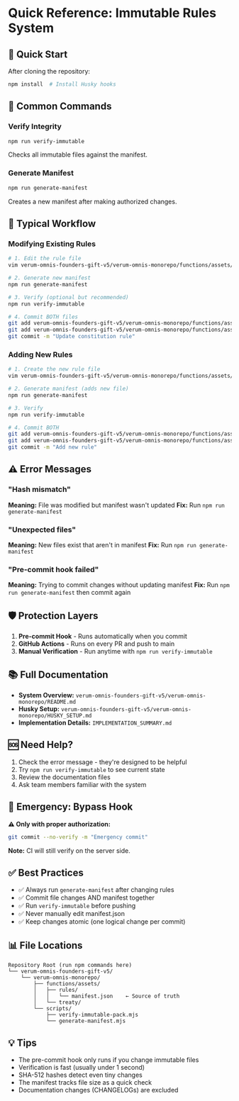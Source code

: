 # Quick Reference: Immutable Rules System

## 🚀 Quick Start

After cloning the repository:

```bash
npm install  # Install Husky hooks
```

## 📝 Common Commands

### Verify Integrity
```bash
npm run verify-immutable
```
Checks all immutable files against the manifest.

### Generate Manifest
```bash
npm run generate-manifest
```
Creates a new manifest after making authorized changes.

## 🔄 Typical Workflow

### Modifying Existing Rules

```bash
# 1. Edit the rule file
vim verum-omnis-founders-gift-v5/verum-omnis-monorepo/functions/assets/rules/01_constitution.json

# 2. Generate new manifest
npm run generate-manifest

# 3. Verify (optional but recommended)
npm run verify-immutable

# 4. Commit BOTH files
git add verum-omnis-founders-gift-v5/verum-omnis-monorepo/functions/assets/rules/01_constitution.json
git add verum-omnis-founders-gift-v5/verum-omnis-monorepo/functions/assets/rules/manifest.json
git commit -m "Update constitution rule"
```

### Adding New Rules

```bash
# 1. Create the new rule file
vim verum-omnis-founders-gift-v5/verum-omnis-monorepo/functions/assets/rules/30_new_rule.yaml

# 2. Generate manifest (adds new file)
npm run generate-manifest

# 3. Verify
npm run verify-immutable

# 4. Commit BOTH
git add verum-omnis-founders-gift-v5/verum-omnis-monorepo/functions/assets/rules/30_new_rule.yaml
git add verum-omnis-founders-gift-v5/verum-omnis-monorepo/functions/assets/rules/manifest.json
git commit -m "Add new rule"
```

## ⚠️ Error Messages

### "Hash mismatch"
**Meaning:** File was modified but manifest wasn't updated
**Fix:** Run `npm run generate-manifest`

### "Unexpected files"
**Meaning:** New files exist that aren't in manifest
**Fix:** Run `npm run generate-manifest`

### "Pre-commit hook failed"
**Meaning:** Trying to commit changes without updating manifest
**Fix:** Run `npm run generate-manifest` then commit again

## 🛡️ Protection Layers

1. **Pre-commit Hook** - Runs automatically when you commit
2. **GitHub Actions** - Runs on every PR and push to main
3. **Manual Verification** - Run anytime with `npm run verify-immutable`

## 📚 Full Documentation

- **System Overview:** `verum-omnis-founders-gift-v5/verum-omnis-monorepo/README.md`
- **Husky Setup:** `verum-omnis-founders-gift-v5/verum-omnis-monorepo/HUSKY_SETUP.md`
- **Implementation Details:** `IMPLEMENTATION_SUMMARY.md`

## 🆘 Need Help?

1. Check the error message - they're designed to be helpful
2. Try `npm run verify-immutable` to see current state
3. Review the documentation files
4. Ask team members familiar with the system

## 🚨 Emergency: Bypass Hook

**⚠️ Only with proper authorization:**

```bash
git commit --no-verify -m "Emergency commit"
```

**Note:** CI will still verify on the server side.

## ✅ Best Practices

- ✅ Always run `generate-manifest` after changing rules
- ✅ Commit file changes AND manifest together
- ✅ Run `verify-immutable` before pushing
- ✅ Never manually edit manifest.json
- ✅ Keep changes atomic (one logical change per commit)

## 📊 File Locations

```
Repository Root (run npm commands here)
└── verum-omnis-founders-gift-v5/
    └── verum-omnis-monorepo/
        ├── functions/assets/
        │   ├── rules/
        │   │   └── manifest.json    ← Source of truth
        │   └── treaty/
        └── scripts/
            ├── verify-immutable-pack.mjs
            └── generate-manifest.mjs
```

## 💡 Tips

- The pre-commit hook only runs if you change immutable files
- Verification is fast (usually under 1 second)
- SHA-512 hashes detect even tiny changes
- The manifest tracks file size as a quick check
- Documentation changes (CHANGELOGs) are excluded
